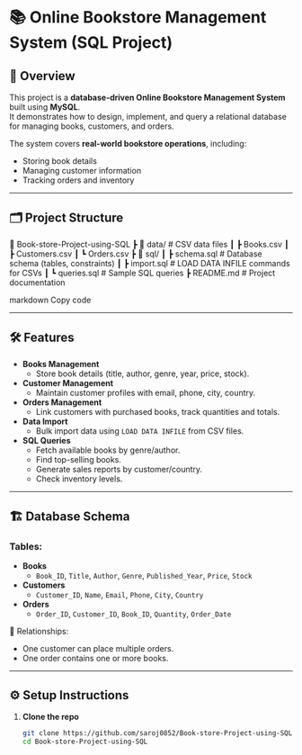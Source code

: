 # 📚 Online Bookstore Management System (SQL Project)

## 📖 Overview
This project is a **database-driven Online Bookstore Management System** built using **MySQL**.  
It demonstrates how to design, implement, and query a relational database for managing books, customers, and orders.

The system covers **real-world bookstore operations**, including:
- Storing book details
- Managing customer information
- Tracking orders and inventory

---

## 🗂️ Project Structure
📂 Book-store-Project-using-SQL
┣ 📂 data/ # CSV data files
┃ ┣ Books.csv
┃ ┣ Customers.csv
┃ ┗ Orders.csv
┣ 📂 sql/
┃ ┣ schema.sql # Database schema (tables, constraints)
┃ ┣ import.sql # LOAD DATA INFILE commands for CSVs
┃ ┗ queries.sql # Sample SQL queries
┣ README.md # Project documentation

markdown
Copy code

---

## 🛠️ Features
- **Books Management**
  - Store book details (title, author, genre, year, price, stock).
- **Customer Management**
  - Maintain customer profiles with email, phone, city, country.
- **Orders Management**
  - Link customers with purchased books, track quantities and totals.
- **Data Import**
  - Bulk import data using `LOAD DATA INFILE` from CSV files.
- **SQL Queries**
  - Fetch available books by genre/author.
  - Find top-selling books.
  - Generate sales reports by customer/country.
  - Check inventory levels.

---

## 🏗️ Database Schema
### Tables:
- **Books**
  - `Book_ID`, `Title`, `Author`, `Genre`, `Published_Year`, `Price`, `Stock`
- **Customers**
  - `Customer_ID`, `Name`, `Email`, `Phone`, `City`, `Country`
- **Orders**
  - `Order_ID`, `Customer_ID`, `Book_ID`, `Quantity`, `Order_Date`

🔗 Relationships:
- One customer can place multiple orders.  
- One order contains one or more books.  

---

## ⚙️ Setup Instructions
1. **Clone the repo**
   ```bash
   git clone https://github.com/saroj0852/Book-store-Project-using-SQL.git
   cd Book-store-Project-using-SQL
